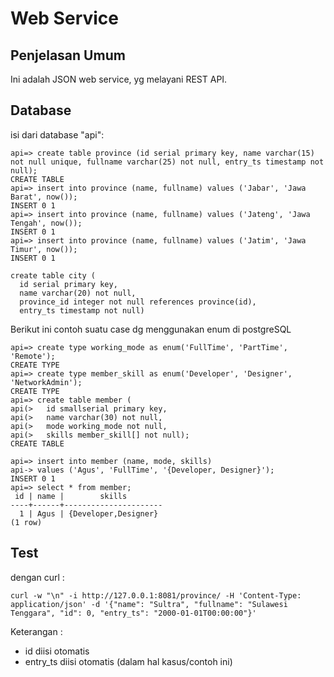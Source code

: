# Web Service



## Penjelasan Umum

Ini adalah JSON web service, yg melayani REST API.


## Database
isi dari database "api":

```
api=> create table province (id serial primary key, name varchar(15) not null unique, fullname varchar(25) not null, entry_ts timestamp not null);
CREATE TABLE
api=> insert into province (name, fullname) values ('Jabar', 'Jawa Barat', now());
INSERT 0 1
api=> insert into province (name, fullname) values ('Jateng', 'Jawa Tengah', now());
INSERT 0 1
api=> insert into province (name, fullname) values ('Jatim', 'Jawa Timur', now());
INSERT 0 1
```

```
create table city (
  id serial primary key,
  name varchar(20) not null,
  province_id integer not null references province(id),
  entry_ts timestamp not null)
```

Berikut ini contoh suatu case dg menggunakan enum di postgreSQL
```
api=> create type working_mode as enum('FullTime', 'PartTime', 'Remote');
CREATE TYPE
api=> create type member_skill as enum('Developer', 'Designer', 'NetworkAdmin');
CREATE TYPE
api=> create table member (
api(>   id smallserial primary key,
api(>   name varchar(30) not null,
api(>   mode working_mode not null,
api(>   skills member_skill[] not null);
CREATE TABLE

api=> insert into member (name, mode, skills)
api-> values ('Agus', 'FullTime', '{Developer, Designer}');
INSERT 0 1
api=> select * from member;
 id | name |        skills        
----+------+----------------------
  1 | Agus | {Developer,Designer}
(1 row)
```

## Test
dengan curl :

```curl -w "\n" -i http://127.0.0.1:8081/province/ -H 'Content-Type: application/json' -d '{"name": "Sultra", "fullname": "Sulawesi Tenggara", "id": 0, "entry_ts": "2000-01-01T00:00:00"}'```

Keterangan :  
- id diisi otomatis
- entry_ts diisi otomatis (dalam hal kasus/contoh ini)
